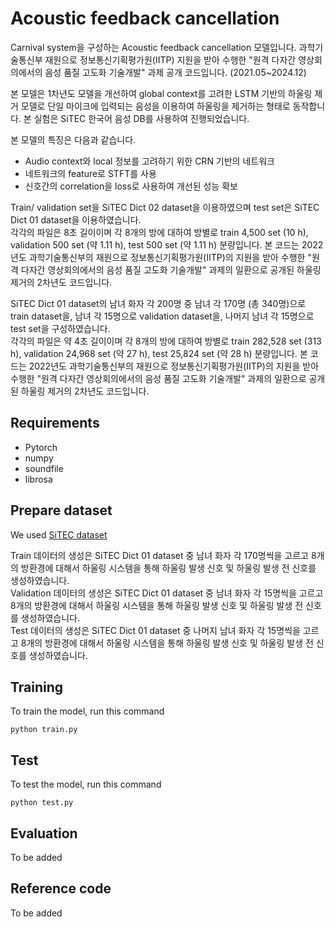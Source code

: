# Acoustic feedback cancellation  
Carnival system을 구성하는 Acoustic feedback cancellation 모델입니다. 과학기술통신부 재원으로 정보통신기획평가원(IITP) 지원을 받아 수행한 "원격 다자간 영상회의에서의 음성 품질 고도화 기술개발" 과제 공개 코드입니다. (2021.05~2024.12)  

본 모델은 1차년도 모델을 개선하여 global context를 고려한 LSTM 기반의 하울링 제거 모델로 단일 마이크에 입력되는 음성을 이용하여 하울링을 제거하는 형태로 동작합니다. 본 실험은 SiTEC 한국어 음성 DB를 사용하여 진행되었습니다.  

본 모델의 특징은 다음과 같습니다.
* Audio context와 local 정보를 고려하기 위한 CRN 기반의 네트워크
* 네트워크의 feature로 STFT를 사용
* 신호간의 correlation을 loss로 사용하여 개선된 성능 확보  
  
Train/ validation set을 SiTEC Dict 02 dataset을 이용하였으며 test set은 SiTEC Dict 01 dataset을 이용하였습니다.  
각각의 파일은 8초 길이이며 각 8개의 방에 대하여 방별로 train 4,500 set (10 h), validation 500 set (약 1.11 h), test 500 set (약 1.11 h) 분량입니다.
본 코드는 2022년도 과학기술통신부의 재원으로 정보통신기획평가원(IITP)의 지원을 받아 수행한 "원격 다자간 영상회의에서의 음성 품질 고도화 기술개발" 과제의 일환으로 공개된 하울링 제거의 2차년도 코드입니다.  

SiTEC Dict 01 dataset의 남녀 화자 각 200명 중 남녀 각 170명 (총 340명)으로 train dataset을, 남녀 각 15명으로 validation dataset을, 나머지 남녀 각 15명으로 test set을 구성하였습니다.  
각각의 파일은 약 4초 길이이며 각 8개의 방에 대하여 방별로 train 282,528 set (313 h), validation 24,968 set (약 27 h), test 25,824 set (약 28 h) 분량입니다.
본 코드는 2022년도 과학기술통신부의 재원으로 정보통신기획평가원(IITP)의 지원을 받아 수행한 "원격 다자간 영상회의에서의 음성 품질 고도화 기술개발" 과제의 일환으로 공개된 하울링 제거의 2차년도 코드입니다.  

## Requirements
* Pytorch
* numpy
* soundfile
* librosa
  
## Prepare dataset
We used [SiTEC dataset](http://sitec.or.kr)

Train 데이터의 생성은 SiTEC Dict 01 dataset 중 남녀 화자 각 170명씩을 고르고 8개의 방환경에 대해서 하울링 시스템을 통해 하울링 발생 신호 및 하울링 발생 전 신호를 생성하였습니다.  
Validation 데이터의 생성은 SiTEC Dict 01 dataset 중 남녀 화자 각 15명씩을 고르고 8개의 방환경에 대해서 하울링 시스템을 통해 하울링 발생 신호 및 하울링 발생 전 신호를 생성하였습니다.  
Test 데이터의 생성은 SiTEC Dict 01 dataset 중 나머지 남녀 화자 각 15명씩을 고르고 8개의 방환경에 대해서 하울링 시스템을 통해 하울링 발생 신호 및 하울링 발생 전 신호를 생성하였습니다.  
## Training
To train the model, run this command

    python train.py
    
## Test
To test the model, run this command

    python test.py

## Evaluation
To be added

## Reference code
To be added
